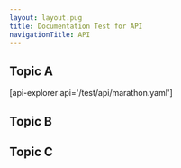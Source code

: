 ```yaml
---
layout: layout.pug
title: Documentation Test for API
navigationTitle: API
---
```


 ## Topic A
[api-explorer api='/test/api/marathon.yaml']

## Topic B

## Topic C
